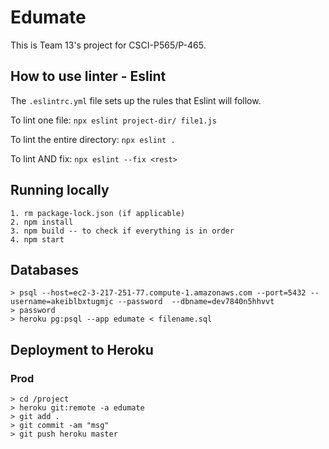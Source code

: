 # Edumate

This is Team 13's project for CSCI-P565/P-465.

## How to use linter - Eslint

The `.eslintrc.yml` file sets up the rules that Eslint will follow.

To lint one file: `npx eslint project-dir/ file1.js`

To lint the entire directory: `npx eslint .`

To lint AND fix: `npx eslint --fix <rest>`

## Running locally

```
1. rm package-lock.json (if applicable)
2. npm install
3. npm build -- to check if everything is in order
4. npm start
```

## Databases

```
> psql --host=ec2-3-217-251-77.compute-1.amazonaws.com --port=5432 --username=akeiblbxtugmjc --password  --dbname=dev7840n5hhvvt
> password
> heroku pg:psql --app edumate < filename.sql
```

## Deployment to Heroku

### Prod

```
> cd /project
> heroku git:remote -a edumate
> git add .
> git commit -am "msg"
> git push heroku master
```
